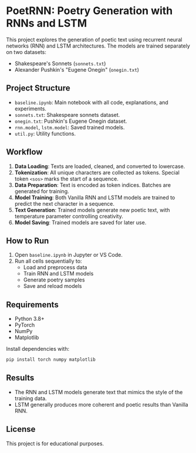# PoetRNN: Poetry Generation with RNNs and LSTM

This project explores the generation of poetic text using recurrent neural networks (RNN) and LSTM architectures. The models are trained separately on two datasets:

- Shakespeare's Sonnets (`sonnets.txt`)
- Alexander Pushkin's "Eugene Onegin" (`onegin.txt`)

## Project Structure

- `baseline.ipynb`: Main notebook with all code, explanations, and experiments.
- `sonnets.txt`: Shakespeare sonnets dataset.
- `onegin.txt`: Pushkin's Eugene Onegin dataset.
- `rnn.model`, `lstm.model`: Saved trained models.
- `util.py`: Utility functions.

## Workflow

1. **Data Loading**: Texts are loaded, cleaned, and converted to lowercase.
2. **Tokenization**: All unique characters are collected as tokens. Special token `<sos>` marks the start of a sequence.
3. **Data Preparation**: Text is encoded as token indices. Batches are generated for training.
4. **Model Training**: Both Vanilla RNN and LSTM models are trained to predict the next character in a sequence.
5. **Text Generation**: Trained models generate new poetic text, with temperature parameter controlling creativity.
6. **Model Saving**: Trained models are saved for later use.

## How to Run

1. Open `baseline.ipynb` in Jupyter or VS Code.
2. Run all cells sequentially to:
   - Load and preprocess data
   - Train RNN and LSTM models
   - Generate poetry samples
   - Save and reload models

## Requirements

- Python 3.8+
- PyTorch
- NumPy
- Matplotlib

Install dependencies with:

```bash
pip install torch numpy matplotlib
```

## Results

- The RNN and LSTM models generate text that mimics the style of the training data.
- LSTM generally produces more coherent and poetic results than Vanilla RNN.

## License

This project is for educational purposes.
